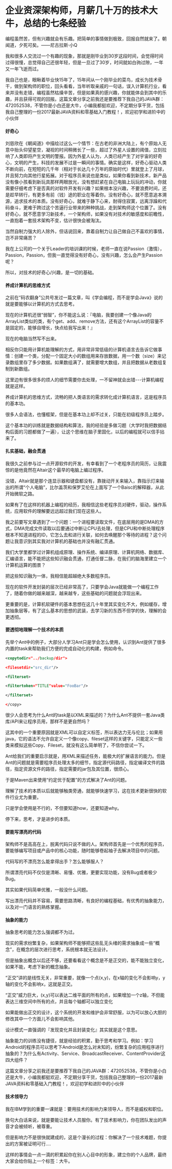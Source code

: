 # 企业资深架构师，月薪几十万的技术大牛，总结的七条经验
编程虽然苦，但有兴趣就会有乐趣。把简单的事情做到极致，回报自然就来了。朝闻道，夕死可矣。——尼古拉斯·小Q

我和很多人交流过一个有趣的现象，那就是刚毕业到30岁这段时间，会觉得时间过得很慢，总觉得自己还很年轻，但是一旦过了30岁，时间就如白驹过隙，一年又一年飞逝而过。

我自己也是，眼瞅着毕业快15年了，15年间从一个刚毕业的菜鸟，成长为技术骨干，做到架构师的职位，回头看看，当年听取亲戚的一句话，误入计算机行业，看来并没有走错，编程虽然枯燥辛苦，但是如果真的感兴趣，你就能体会到其中的乐趣，并且获得可观的回报。这篇文章分享之前我还是要推荐下我自己的JAVA群：472052538，不管你是小白还是大牛，小编我都挺欢迎，不定期分享干货，包括我自己整理的一份2017最新JAVA资料和零基础入门教程！，欢迎初学和进阶中的小伙伴

#### 好奇心

刘慈欣在《朝闻道》中描绘过这么一个情节：在古老的非洲大陆上，有个原始人无意中抬头仰望星空，凝视的时间稍微长了一些，超过了外星人设置的阈值，立刻拉响了人类即将产生文明的警报。因为外星人认为，人类已经产生了对宇宙的好奇心，文明的产生，科技的发展不过是一瞬间的事情。确实是这样，好奇心驱动人类不断向前，在短短的几千年（相对于长达几十万年的原始时代）里就登上了月球，并且努力向其他行星拓展。对于程序员来说也是类似，如果你看到新技术，新产品没有像小孩看到新玩具那样两眼放光，没有想赶紧在自己电脑上玩玩的冲动，你就需要仔细考虑下是否真的对软件开发有兴趣？如果根本没兴趣，不要浪费时间，还是趁早转行，有更多有前（钱）途的职业在等着你。没有好奇心，就不愿意追本溯源，追求技术的本质。没有好奇心，就难于静下心来，耐得住寂寞，远离浮躁和代码奋斗，更难于跨过这个苦逼行业带来的种种挑战，走到架构师这个位置了。没有好奇心，就不愿意学习新技术，一个架构师，如果没有对技术的敏感度和前瞻性，一直抱着一套技术架构不变，估计很快会被淘汰。

当然自制力强大的人除外，但话说回来，靠着自制力让自己做自己不喜欢的事情，岂不非常痛苦？

我在上公司的一个关于Leader的培训课的时候，老师一直在说Passion（激情），Passion，Passion，但我一直觉得没有好奇心，没有兴趣，怎么会产生Passion呢？

所以，对技术的好奇心/兴趣，是一切的基础。

#### 养成计算机的思维方式

之前在“码农翻身”公共号发过一篇文章，叫《学会编程，而不是学会Java》说的就是要能够以计算机的方式去思考。

现在的计算机还很“弱智”，你不能这么说：『电脑，我要创建一个像Java的ArrayList类似的类，有个get、add、remove方法，还有这个ArrayList的容量不是固定的，能够自增长，快点给我写出来！』

现在的电脑当然写不出来。

相反你只能用计算机能理解的方式，用非常非常低级的计算机语言去告诉它做事情：创建一个类，分配一个固定大小的数组用来存放数据，用一个数（size）来记录数组里存了多少数据。如果数组满了，就需要增大数组，并且把数据从老数组复制到新数组。

这里边有很多很多的烦人的细节需要你去处理，一不留神就会出错---计算机编程就是这样。

养成计算机的思维方式，流畅的把人类语言的需求转化成计算机语言，这是程序员的基本功。

很多人会语法，也懂框架，但是在基本功上却不过关，只能在初级程序员上踏步。

这个基本功的训练就是数据结构和算法，我的经验是多做习题（大学时我把数据结构后面的习题都做了一遍），让这个思维在脑子里固化，以后的编程就可以信手拈来了。

#### 扎实基础，融会贯通

我很久之前参与过一点开源软件的开发，有幸看到了一个老程序员的简历，让我震惊的是他竟然在Altair这个最早的电脑上编过程序。

没错，Altair就是那个连显示器和键盘都没有，靠拨动开关来输入，靠指示灯来输出的所谓“个人电脑”，比尔盖茨和保罗艾伦在上面写了一个Baisc的解释器，从此开始微软之路。

如果有了在这样的机器上编程的经历，我相信这些老程序员对硬件，驱动，操作系统，应用软件的理解要远远超过我们现在这些人。

我之前要写文章遇到了一个问题：一个进程要读取文件，在底层用的是DMA的方式，DMA完成文件读取以后要通过中断让CPU去处理，但是CPU和中断处理程序根本不知道进程的ID，它怎么去和进行关联，如何去唤醒那个等待的进程？这个问题让我意识到其实我对计算机的基础也并没有融汇贯通。

我们大学里都学过计算机组成原理、操作系统、编译原理、计算机网络、数据库、汇编语言，能不能把这些知识融会贯通，打通任督二脉，在我们的脑海里建立一个计算机运算的图景？

把这些知识融为一体，我相信能超越绝大多数程序员。

现在的软件开发封装的层次已经非常高了，只要学会Java就能做一个编程工作了，随着你做的越来越深，越来越专，这些基础的问题就会浮现出来。

更重要的是，计算机软硬件的基本思想在这几十年里其实变化不大，例如缓存，增加抽象层等，有了这么基本的思想的武装，去学习新的东西不但学的快，理解的会更透彻。

#### 要透彻地理解一个技术的本质

先举个Ant中的例子，大部分人学习Ant只是学会怎么使用，认识到Ant提供了很多内置的task来帮助我们方便的完成自动化的构建，例如命令。

```xml
<copytodir="../backup/dir"> 

<filesetdir="src_dir"/>

<filterset>

<filtertoken="TITLE"value="FooBar"/>

</filterset>

</copy>
```

很少人会思考为什么Ant的task是以XML来描述的？为什么Ant不提供一套Java类库/API来让程序员用，那样不是更自然吗？

这其中的一个重要原因就是XML可以自定义标签，所以表达力无与伦比；如果用java，它的语法不允许自定义一个像copy、fileset这样的关键字，只能定义一些类来模拟这些Copy、Fileset，就没有这么简单明了，不信你尝试一下。

Ant给我们的重要启示就是，用XML来描述任务，能极大的扩展语言的能力。但是Ant的问题就是需要程序员处理太多的细节，指定源代码路径，指定编译文件的路径，指定资源文件的路径，指定需要的jar包及其位置，很烦心。

于是Maven出来使用“约定优于配置”的方式解决了Ant的问题。

理解了技术的本质以后就能够触类旁通，就能够快速学习，这在技术更新很快的软件行业尤为重要。

只是学会使用是不行的，不但要知道how，还要知道why。

停下来，思考，才是进步的本质。

#### 要能写漂亮的代码

架构师不是高高在上，脱离代码只说不做的人。架构师首先是一个优秀的程序员，要能够编写项目或产品中的核心功能，随时能够卷起袖子去解决项目中的问题。

代码写的不漂亮怎么能拿得出手？怎么能够服人？

所谓漂亮代码不仅仅是清晰、易懂、优雅，更要实现功能，没有Bug或者极少Bug。

其实如果代码简单优雅，一般没什么问题。

写出漂亮代码并不容易，需要思路清晰，有良好的编程基础，有优秀的抽象能力，以及对一门语言的熟练掌握。

#### 抽象的能力

抽象思考的能力怎么强调都不为过。

现实的需求纷繁复杂，如果架构师不能够把这些乱无头绪的需求抽象成一些“概念”，在概念的层次进行思考，系统根本就无法设计。

但是抽象出概念以后还不够，还要看看这个概念是不是正交的，能不能独立变化，如果不能，考虑下新的概念抽象。

“正交”讲的是线性无关，非常重要，就像一个点(x,y)，在x轴的变化不会影响y，y轴的变化不会影响x，这就是正交。

“正交”威力巨大，(x,y)可以表达二维平面的所有的点，如果增加一个z轴，不但能表达三维空间中所有的点，并且每个轴都可以独立变化

如果能做出正交的设计，这个系统的开发和维护会非常舒服，以为可以放心大胆的修改其中一个方面儿不会影响其他。

设计模式一直强调的『发现变化并且封装变化』其实就是这个意思。

抽象能力的训练没有捷径，就是经验的积累，勤于思考和学习。例如：学习Android的程序员可以思考下Android是怎么对未知的，纷繁复杂的应用程序进行抽象的？为什么有Activity、Service、BroadcastReceiver、ContentProvider这四大组件？

这篇文章分享之前我还是要推荐下我自己的JAVA群：472052538，不管你是小白还是大牛，小编我都挺欢迎，不定期分享干货，包括我自己整理的一份2017最新JAVA资料和零基础入门教程！，欢迎初学和进阶中的小伙伴

#### 技术领导力

我在IBM学到的重要一课就是：要用技术的影响力来领导人，而不是威权和职位。

换句大白话来说，就是要能让技术人员服你。有了技术影响力，你在团队发出的声音才会被倾听，被尊重。

但是影响力不是很快就建成的，这是个漫长的过程：你解决了一个技术难题，你提出的方案被证明可行....

这样的事情会一点一滴的积累起你在别人心目中的形象，建立你的个人品牌，最终大家会给你贴上一个标签：大牛。